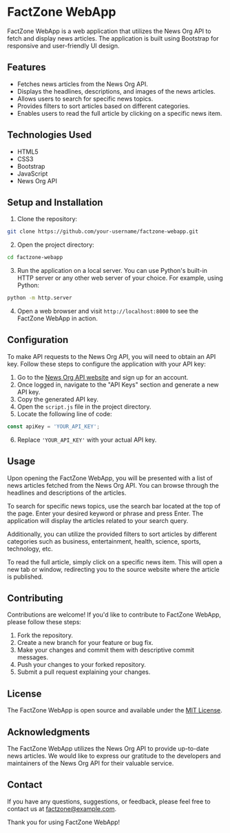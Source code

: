 # FactZone WebApp

FactZone WebApp is a web application that utilizes the News Org API to fetch and display news articles. The application is built using Bootstrap for responsive and user-friendly UI design.

## Features

- Fetches news articles from the News Org API.
- Displays the headlines, descriptions, and images of the news articles.
- Allows users to search for specific news topics.
- Provides filters to sort articles based on different categories.
- Enables users to read the full article by clicking on a specific news item.

## Technologies Used

- HTML5
- CSS3
- Bootstrap
- JavaScript
- News Org API

## Setup and Installation

1. Clone the repository:

```bash
git clone https://github.com/your-username/factzone-webapp.git
```

2. Open the project directory:

```bash
cd factzone-webapp
```

3. Run the application on a local server. You can use Python's built-in HTTP server or any other web server of your choice. For example, using Python:

```bash
python -m http.server
```

4. Open a web browser and visit `http://localhost:8000` to see the FactZone WebApp in action.

## Configuration

To make API requests to the News Org API, you will need to obtain an API key. Follow these steps to configure the application with your API key:

1. Go to the [News Org API website](https://newsapi.org/) and sign up for an account.
2. Once logged in, navigate to the "API Keys" section and generate a new API key.
3. Copy the generated API key.
4. Open the `script.js` file in the project directory.
5. Locate the following line of code:

```javascript
const apiKey = 'YOUR_API_KEY';
```

6. Replace `'YOUR_API_KEY'` with your actual API key.

## Usage

Upon opening the FactZone WebApp, you will be presented with a list of news articles fetched from the News Org API. You can browse through the headlines and descriptions of the articles.

To search for specific news topics, use the search bar located at the top of the page. Enter your desired keyword or phrase and press Enter. The application will display the articles related to your search query.

Additionally, you can utilize the provided filters to sort articles by different categories such as business, entertainment, health, science, sports, technology, etc.

To read the full article, simply click on a specific news item. This will open a new tab or window, redirecting you to the source website where the article is published.

## Contributing

Contributions are welcome! If you'd like to contribute to FactZone WebApp, please follow these steps:

1. Fork the repository.
2. Create a new branch for your feature or bug fix.
3. Make your changes and commit them with descriptive commit messages.
4. Push your changes to your forked repository.
5. Submit a pull request explaining your changes.

## License

The FactZone WebApp is open source and available under the [MIT License](https://opensource.org/licenses/MIT).

## Acknowledgments

The FactZone WebApp utilizes the News Org API to provide up-to-date news articles. We would like to express our gratitude to the developers and maintainers of the News Org API for their valuable service.

## Contact

If you have any questions, suggestions, or feedback, please feel free to contact us at factzone@example.com.

Thank you for using FactZone WebApp!
